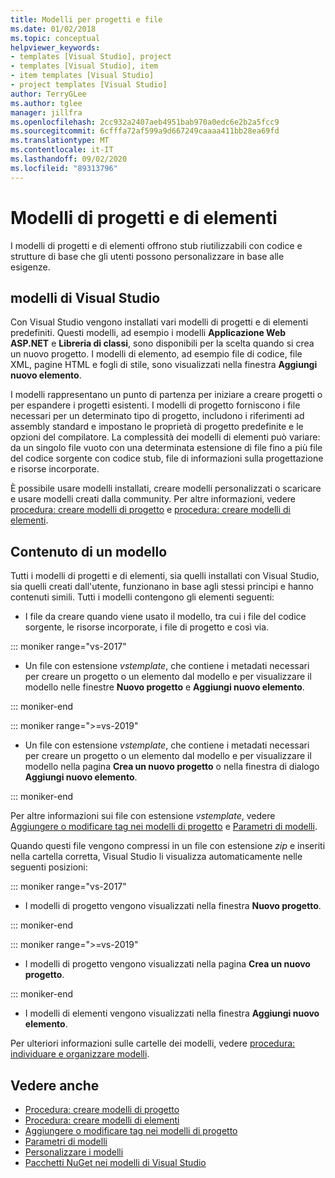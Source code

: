 ```yaml
---
title: Modelli per progetti e file
ms.date: 01/02/2018
ms.topic: conceptual
helpviewer_keywords:
- templates [Visual Studio], project
- templates [Visual Studio], item
- item templates [Visual Studio]
- project templates [Visual Studio]
author: TerryGLee
ms.author: tglee
manager: jillfra
ms.openlocfilehash: 2cc932a2407aeb4951bab970a0edc6e2b2a5fcc9
ms.sourcegitcommit: 6cfffa72af599a9d667249caaaa411bb28ea69fd
ms.translationtype: MT
ms.contentlocale: it-IT
ms.lasthandoff: 09/02/2020
ms.locfileid: "89313796"
---
```

# <a name="project-and-item-templates"></a>Modelli di progetti e di elementi

I modelli di progetti e di elementi offrono stub riutilizzabili con codice e strutture di base che gli utenti possono personalizzare in base alle esigenze.

## <a name="visual-studio-templates"></a>modelli di Visual Studio

Con Visual Studio vengono installati vari modelli di progetti e di elementi predefiniti. Questi modelli, ad esempio i modelli **Applicazione Web ASP.NET** e **Libreria di classi**, sono disponibili per la scelta quando si crea un nuovo progetto. I modelli di elemento, ad esempio file di codice, file XML, pagine HTML e fogli di stile, sono visualizzati nella finestra **Aggiungi nuovo elemento**.

I modelli rappresentano un punto di partenza per iniziare a creare progetti o per espandere i progetti esistenti. I modelli di progetto forniscono i file necessari per un determinato tipo di progetto, includono i riferimenti ad assembly standard e impostano le proprietà di progetto predefinite e le opzioni del compilatore. La complessità dei modelli di elementi può variare: da un singolo file vuoto con una determinata estensione di file fino a più file del codice sorgente con codice stub, file di informazioni sulla progettazione e risorse incorporate.

È possibile usare modelli installati, creare modelli personalizzati o scaricare e usare modelli creati dalla community. Per altre informazioni, vedere [procedura: creare modelli di progetto](../ide/how-to-create-project-templates.md) e [procedura: creare modelli di elementi](../ide/how-to-create-item-templates.md).

## <a name="contents-of-a-template"></a>Contenuto di un modello

Tutti i modelli di progetti e di elementi, sia quelli installati con Visual Studio, sia quelli creati dall'utente, funzionano in base agli stessi principi e hanno contenuti simili. Tutti i modelli contengono gli elementi seguenti:

- I file da creare quando viene usato il modello, tra cui i file del codice sorgente, le risorse incorporate, i file di progetto e così via.

::: moniker range="vs-2017"

- Un file con estensione *vstemplate*, che contiene i metadati necessari per creare un progetto o un elemento dal modello e per visualizzare il modello nelle finestre **Nuovo progetto** e **Aggiungi nuovo elemento**.

::: moniker-end

::: moniker range=">=vs-2019"

- Un file con estensione *vstemplate*, che contiene i metadati necessari per creare un progetto o un elemento dal modello e per visualizzare il modello nella pagina **Crea un nuovo progetto** o nella finestra di dialogo **Aggiungi nuovo elemento**.

::: moniker-end

   Per altre informazioni sui file con estensione *vstemplate*, vedere [Aggiungere o modificare tag nei modelli di progetto](template-tags.md) e [Parametri di modelli](../ide/template-parameters.md).

Quando questi file vengono compressi in un file con estensione *zip* e inseriti nella cartella corretta, Visual Studio li visualizza automaticamente nelle seguenti posizioni:

::: moniker range="vs-2017"

- I modelli di progetto vengono visualizzati nella finestra **Nuovo progetto**.

::: moniker-end

::: moniker range=">=vs-2019"

- I modelli di progetto vengono visualizzati nella pagina **Crea un nuovo progetto**.

::: moniker-end

- I modelli di elementi vengono visualizzati nella finestra **Aggiungi nuovo elemento**.

Per ulteriori informazioni sulle cartelle dei modelli, vedere [procedura: individuare e organizzare modelli](../ide/how-to-locate-and-organize-project-and-item-templates.md).

## <a name="see-also"></a>Vedere anche

- [Procedura: creare modelli di progetto](../ide/how-to-create-project-templates.md)
- [Procedura: creare modelli di elementi](../ide/how-to-create-item-templates.md)
- [Aggiungere o modificare tag nei modelli di progetto](template-tags.md)
- [Parametri di modelli](../ide/template-parameters.md)
- [Personalizzare i modelli](../ide/customizing-project-and-item-templates.md)
- [Pacchetti NuGet nei modelli di Visual Studio](/nuget/visual-studio-extensibility/visual-studio-templates)
